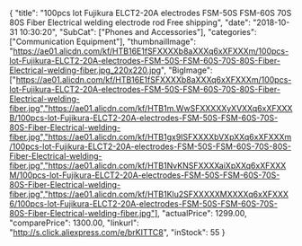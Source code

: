 {
	"title": "100pcs lot Fujikura ELCT2-20A electrodes FSM-50S  FSM-60S  70S  80S Fiber Electrical welding electrode rod Free shipping",
	"date": "2018-10-31 10:30:20",
	"SubCat": ["Phones and Accessories"],
	"categories": ["Communication Equipment"],
	"thumbnailImage": "https://ae01.alicdn.com/kf/HTB16E1fSFXXXXb8aXXXq6xXFXXXm/100pcs-lot-Fujikura-ELCT2-20A-electrodes-FSM-50S-FSM-60S-70S-80S-Fiber-Electrical-welding-fiber.jpg_220x220.jpg",
	"BigImage": ["https://ae01.alicdn.com/kf/HTB16E1fSFXXXXb8aXXXq6xXFXXXm/100pcs-lot-Fujikura-ELCT2-20A-electrodes-FSM-50S-FSM-60S-70S-80S-Fiber-Electrical-welding-fiber.jpg","https://ae01.alicdn.com/kf/HTB1m.WwSFXXXXXyXVXXq6xXFXXXB/100pcs-lot-Fujikura-ELCT2-20A-electrodes-FSM-50S-FSM-60S-70S-80S-Fiber-Electrical-welding-fiber.jpg","https://ae01.alicdn.com/kf/HTB1gx9ISFXXXXbVXpXXq6xXFXXXm/100pcs-lot-Fujikura-ELCT2-20A-electrodes-FSM-50S-FSM-60S-70S-80S-Fiber-Electrical-welding-fiber.jpg","https://ae01.alicdn.com/kf/HTB1NvKNSFXXXXaiXpXXq6xXFXXXM/100pcs-lot-Fujikura-ELCT2-20A-electrodes-FSM-50S-FSM-60S-70S-80S-Fiber-Electrical-welding-fiber.jpg","https://ae01.alicdn.com/kf/HTB1Klu2SFXXXXXMXXXXq6xXFXXX6/100pcs-lot-Fujikura-ELCT2-20A-electrodes-FSM-50S-FSM-60S-70S-80S-Fiber-Electrical-welding-fiber.jpg"],
	"actualPrice": 1299.00,
	"comparePrice": 1300.00,
	"linkurl": "http://s.click.aliexpress.com/e/brKITTC8",
	"inStock": 55
}
